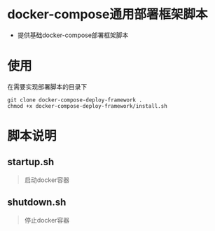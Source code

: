 # docker-compose通用部署框架脚本
- 提供基础docker-compose部署框架脚本

# 使用
在需要实现部署脚本的目录下
```shel
git clone docker-compose-deploy-framework .
chmod +x docker-compose-deploy-framework/install.sh
```



# 脚本说明
## startup.sh
> 启动docker容器

## shutdown.sh
> 停止docker容器